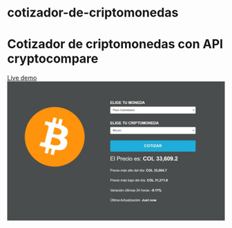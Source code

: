 # cotizador-de-criptomonedas
# Cotizador de criptomonedas con API cryptocompare
[Live demo](https://developermdcm.github.io/cotizador-de-criptomonedas/)
![image](https://github.com/DeveloperMDCM/cotizador-de-criptomonedas/blob/master/bg.jpg)
